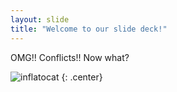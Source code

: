 ```yaml
---
layout: slide
title: "Welcome to our slide deck!"
---
```


OMG!! Conflicts!! Now what?

![inflatocat](https://octodex.github.com/images/inflatocat.png)
{: .center}
